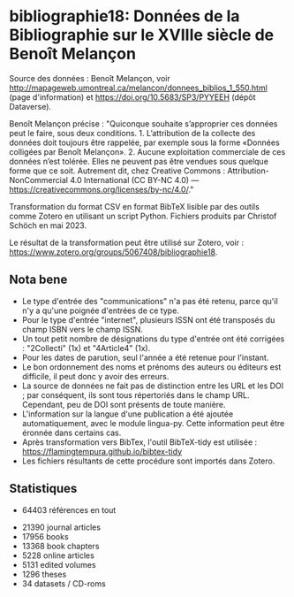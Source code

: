 # bibliographie18: Données de la Bibliographie sur le XVIIIe siècle de Benoît Melançon

Source des données : Benoît Melançon, voir http://mapageweb.umontreal.ca/melancon/donnees_biblios_1_550.html (page d'information) et https://doi.org/10.5683/SP3/PYYEEH (dépôt Dataverse).  

Benoît Melançon précise : "Quiconque souhaite s’approprier ces données peut le faire, sous deux conditions. 1. L’attribution de la collecte des données doit toujours être rappelée, par exemple sous la forme «Données colligées par Benoît Melançon». 2. Aucune exploitation commerciale de ces données n’est tolérée. Elles ne peuvent pas être vendues sous quelque forme que ce soit. Autrement dit, chez Creative Commons : Attribution-NonCommercial 4.0 International (CC BY-NC 4.0) — https://creativecommons.org/licenses/by-nc/4.0/." 

Transformation du format CSV en format BibTeX lisible par des outils comme Zotero en utilisant un script Python. Fichiers produits par Christof Schöch en mai 2023. 

Le résultat de la transformation peut être utilisé sur Zotero, voir : https://www.zotero.org/groups/5067408/bibliographie18. 

## Nota bene 

* Le type d'entrée des "communications" n'a pas été retenu, parce qu'il n'y a qu'une poignée d'entrées de ce type. 
* Pour le type d'entrée "internet", plusieurs ISSN ont été transposés du champ ISBN vers le champ ISSN. 
* Un tout petit nombre de désignations du type d'entrée ont été corrigées : "2Collecti" (1x) et "4Article4" (1x). 
* Pour les dates de parution, seul l'année a été retenue pour l'instant. 
* Le bon ordonnement des noms et prénoms des auteurs ou éditeurs est difficile, il peut donc y avoir des erreurs. 
* La source de données ne fait pas de distinction entre les URL et les DOI ; par conséquent, ils sont tous répertoriés dans le champ URL. Cependant, peu de DOI sont présents de toute manière. 
* L'information sur la langue d'une publication a été ajoutée automatiquement, avec le module lingua-py. Cette information peut être éronnée dans certains cas. 
* Après transformation vers BibTex, l'outil BibTeX-tidy est utilisée : https://flamingtempura.github.io/bibtex-tidy 
* Les fichiers résultants de cette procédure sont importés dans Zotero. 

## Statistiques 

* 64403 références en tout
- 21390 journal articles
- 17956 books
- 13368 book chapters
- 5228 online articles
- 5131 edited volumes
- 1296 theses
- 34 datasets / CD-roms



